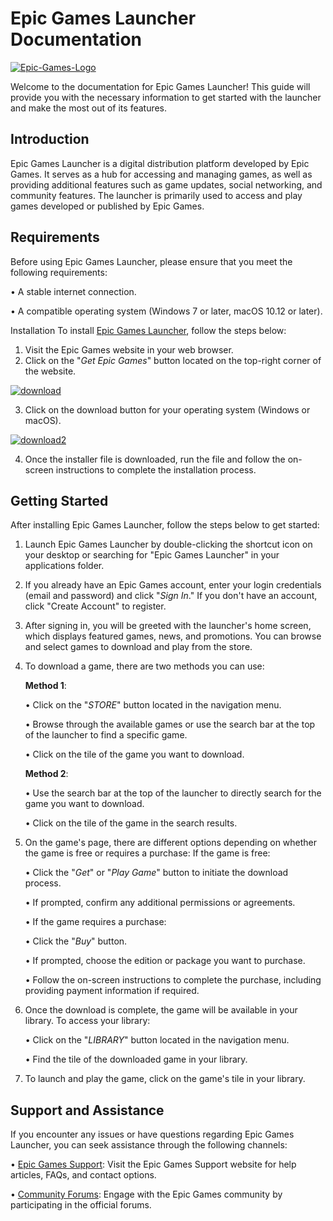 # Epic Games Launcher Documentation

<a href="https://ibb.co/BrbpY74"><img src="https://i.ibb.co/Nm5vGk1/Epic-Games-Logo.jpg" alt="Epic-Games-Logo" border="0" /></a>

 Welcome to the documentation for Epic Games Launcher! This guide will provide you with the necessary information to get started with the launcher and make the most out of its features.

## Introduction

Epic Games Launcher is a digital distribution platform developed by Epic Games. It serves as a hub for accessing and managing games, as well as providing additional features such as game updates, social networking, and community features. The launcher is primarily used to access and play games developed or published by Epic Games.

## Requirements

Before using Epic Games Launcher, please ensure that you meet the following requirements:

   •	A stable internet connection.

   •	A compatible operating system (Windows 7 or later, macOS 10.12 or later).

Installation
To install [Epic Games Launcher](https://store.epicgames.com/en-US/?lang=en-US), follow the steps below:
1.	Visit the Epic Games website in your web browser.
2.	Click on the "*Get Epic Games*" button located on the top-right corner of the website.

 <a href="https://imgbb.com/"><img src="https://i.ibb.co/8g8YwMT/download.png" alt="download" border="0" /></a>

3. Click on the download button for your operating system (Windows or macOS).

<a href="https://imgbb.com/"><img src="https://i.ibb.co/hC9d6Lc/download2.png" alt="download2" border="0" /></a>
 
4.	Once the installer file is downloaded, run the file and follow the on-screen instructions to complete the installation process.

## Getting Started

After installing Epic Games Launcher, follow the steps below to get started:

1.	Launch Epic Games Launcher by double-clicking the shortcut icon on your desktop or searching for "Epic Games Launcher" in your applications folder.

2.	If you already have an Epic Games account, enter your login credentials (email and password) and click "*Sign In*." If you don't have an account, click "Create Account" to register.

3.	After signing in, you will be greeted with the launcher's home screen, which displays featured games, news, and promotions. You can browse and select games to download and play from the store.

4.	To download a game, there are two methods you can use:

    **Method 1**:

     •	Click on the "*STORE*" button located in the navigation menu.

     •	Browse through the available games or use the search bar at the top of the launcher to find a specific game.

     •	Click on the tile of the game you want to download.

    **Method 2**:

     •	Use the search bar at the top of the launcher to directly search for the game you want to download.

     •	Click on the tile of the game in the search results.

5.	On the game's page, there are different options depending on whether the game is free or requires a purchase:
If the game is free:

    •	Click the "*Get*" or "*Play Game*" button to initiate the download process.

    •	If prompted, confirm any additional permissions or agreements.

    •	If the game requires a purchase:

    •	Click the "*Buy*" button.

    •	If prompted, choose the edition or package you want to purchase.

    •	Follow the on-screen instructions to complete the purchase, including providing payment information if required.

6.	Once the download is complete, the game will be available in your library. To access your library:

    •	Click on the "*LIBRARY*" button located in the navigation menu.

    •	Find the tile of the downloaded game in your library.

7.	To launch and play the game, click on the game's tile in your library.

## Support and Assistance

If you encounter any issues or have questions regarding Epic Games Launcher, you can seek assistance through the following channels:

   •	[Epic Games Support](https://www.epicgames.com/help/en-US/?lang=en-US): Visit the Epic Games Support website for help articles, FAQs, and contact options.

   •	[Community Forums](https://dev.epicgames.com/community/): Engage with the Epic Games community by participating in the official forums.